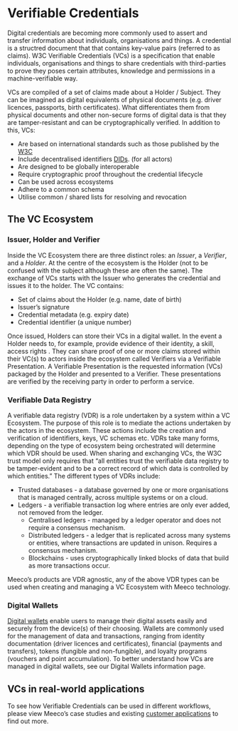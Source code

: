 # Verifiable Credentials

Digital credentials are becoming more commonly used to assert and transfer information about individuals, organisations and things. A credential is a structred document that that contains key-value pairs (referred to as claims). W3C Verifiable Credentials (VCs) is a specification that enable individuals, organisations and things to share credentials with third-parties to prove they poses certain attributes, knowledge and permissions in a machine-verifiable way.

VCs are compiled of a set of claims made about a Holder / Subject. They can be imagined as digital equivalents of physical documents (e.g. driver licences, passports, birth certificates). What differentiates them from physical documents and other non-secure forms of digital data is that they are tamper-resistant and can be cryptographically verified. In addition to this, VCs:

* Are based on international standards such as those published by the [W3C](https://www.w3.org/TR/vc-data-model/)
* Include decentralised identifiers [DIDs](../platform/did.md). (for all actors)
* Are designed to be globally interoperable
* Require cryptographic proof throughout the credential lifecycle
* Can be used across ecosystems
* Adhere to a common schema
* Utilise common / shared lists for resolving and revocation

## The VC Ecosystem

### Issuer, Holder and Verifier

Inside the VC Ecosystem there are three distinct roles: an *Issuer*, a *Verifier*, and a *Holder*. At the centre of the ecosystem is the Holder (not to be confused with the subject although these are often the same). The exchange of VCs starts with the Issuer who generates the credential and issues it to the holder. The VC contains:

* Set of claims about the Holder (e.g. name, date of birth)
* Issuer’s signature
* Credential metadata (e.g. expiry date)
* Credential identifier (a unique number)

Once issued, Holders can store their VCs in a digital wallet. In the event a Holder needs to, for example, provide evidence of their identity, a skill, access rights . They can share proof of one or more claims stored within their VC(s) to actors inside the ecosystem called Verifiers via a Verifiable Presentation. A Verifiable Presentation is the requested information (VCs) packaged by the Holder and presented to a Verifier. These presentations are verified by the receiving party in order to perform a service.

### Verifiable Data Registry

A verifiable data registry (VDR) is a role undertaken by a system within a VC Ecosystem. The purpose of this role is to mediate the actions undertaken by the actors in the ecosystem. These actions include the creation and verification of identifiers, keys, VC schemas etc. VDRs take many forms, depending on the type of ecosystem being orchestrated will determine which VDR should be used. When sharing and exchanging VCs, the W3C trust model only requires that “all entities trust the verifiable data registry to be tamper-evident and to be a correct record of which data is controlled by which entities.” The different types of VDRs include:

* Trusted databases - a database governed by one or more organisations that is managed centrally, across multiple systems or on a cloud.
* Ledgers - a verifiable transaction log where entries are only ever added, not removed from the ledger.
  * Centralised ledgers - managed by a ledger operator and does not require a consensus mechanism.
  * Distributed ledgers - a ledger that is replicated across many systems or entities, where transactions are updated in unison. Requires a consensus mechanism.
  * Blockchains - uses cryptographically linked blocks of data that build as more transactions occur.

Meeco’s products are VDR agnostic, any of the above VDR types can be used when creating and managing a VC Ecosystem with Meeco technology.

### Digital Wallets

[Digital wallets](../concepts/digital-wallets.md) enable users to manage their digital assets easily and securely from the device(s) of their choosing. Wallets are commonly used for the management of data and transactions, ranging from identity documentation (driver licences and certificates), financial (payments and transfers), tokens (fungible and non-fungible), and loyalty programs (vouchers and point accumulation). To better understand how VCs are managed in digital wallets, see our Digital Wallets information page.

## VCs in real-world applications

To see how Verifiable Credentials can be used in different workflows, please view Meeco’s case studies and existing [customer applications](https://www.meeco.me/powered-by-meeco) to find out more.
